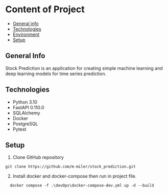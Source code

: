 # Content of Project
* [General info](#general-info)
* [Technologies](#technologies)
* [Environment](#environment)
* [Setup](#setup)

## General Info
Stock Prediction is an application for creating simple machine learning and deep learning models for time series prediction. 

## Technologies
<ul>
<li>Python 3.10</li>
<li>FastAPI 0.110.0</li>
<li>SQLAlchemy</li>
<li>Docker</li>
<li>PostgreSQL</li>
<li>Pytest</li>
</ul>

## Setup
1. Clone GitHub repository 
``` 
git clone https://github.com/m-miler/stock_prediction.git
```
2. Install docker and docker-compose then run in project file.
```
  docker compose -f .\devOps\docker-compose-dev.yml up -d --build
```
